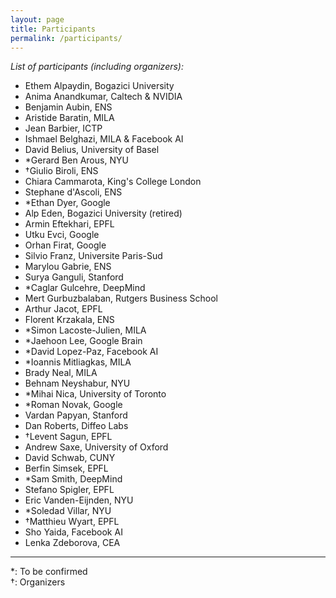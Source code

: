 ```yaml
---
layout: page
title: Participants
permalink: /participants/
---
```


_List of participants (including organizers):_   

- Ethem Alpaydin, Bogazici University  
- Anima Anandkumar, Caltech & NVIDIA  
- Benjamin Aubin, ENS  
- Aristide Baratin, MILA  
- Jean Barbier, ICTP  
- Ishmael Belghazi, MILA & Facebook AI    
- David Belius, University of Basel  
- \*Gerard Ben Arous, NYU  
- &dagger;Giulio Biroli, ENS  
- Chiara Cammarota, King's College London  
- Stephane d'Ascoli, ENS  
- \*Ethan Dyer, Google  
- Alp Eden, Bogazici University (retired)  
- Armin Eftekhari, EPFL  
- Utku Evci, Google  
- Orhan Firat, Google   
- Silvio Franz, Universite Paris-Sud  
- Marylou Gabrie, ENS  
- Surya Ganguli, Stanford   
- \*Caglar Gulcehre, DeepMind  
- Mert Gurbuzbalaban, Rutgers Business School  
- Arthur Jacot, EPFL  
- Florent Krzakala, ENS  
- \*Simon Lacoste-Julien, MILA  
- \*Jaehoon Lee, Google Brain  
- \*David Lopez-Paz, Facebook AI  
- \*Ioannis Mitliagkas, MILA  
- Brady Neal, MILA  
- Behnam Neyshabur, NYU  
- \*Mihai Nica, University of Toronto  
- \*Roman Novak, Google   
- Vardan Papyan, Stanford  
- Dan Roberts, Diffeo Labs    
- &dagger;Levent Sagun, EPFL  
- Andrew Saxe, University of Oxford  
- David Schwab, CUNY  
- Berfin Simsek, EPFL  
- \*Sam Smith, DeepMind  
- Stefano Spigler, EPFL  
- Eric Vanden-Eijnden, NYU  
- \*Soledad Villar, NYU  
- &dagger;Matthieu Wyart, EPFL  
- Sho Yaida, Facebook AI  
- Lenka Zdeborova, CEA  

--- 

\*: To be confirmed  
&dagger;: Organizers    

